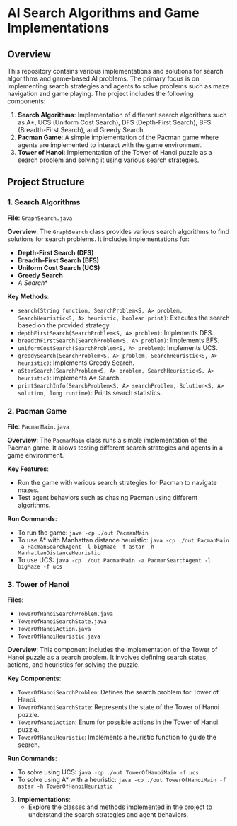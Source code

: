 


# AI Search Algorithms and Game Implementations

## Overview

This repository contains various implementations and solutions for search algorithms and game-based AI problems. The primary focus is on implementing search strategies and agents to solve problems such as maze navigation and game playing. The project includes the following components:

1. **Search Algorithms**: Implementation of different search algorithms such as A*, UCS (Uniform Cost Search), DFS (Depth-First Search), BFS (Breadth-First Search), and Greedy Search.
2. **Pacman Game**: A simple implementation of the Pacman game where agents are implemented to interact with the game environment.
3. **Tower of Hanoi**: Implementation of the Tower of Hanoi puzzle as a search problem and solving it using various search strategies.

## Project Structure

### 1. Search Algorithms

**File**: `GraphSearch.java`

**Overview**:
The `GraphSearch` class provides various search algorithms to find solutions for search problems. It includes implementations for:

- **Depth-First Search (DFS)**
- **Breadth-First Search (BFS)**
- **Uniform Cost Search (UCS)**
- **Greedy Search**
- **A* Search**

**Key Methods**:
- `search(String function, SearchProblem<S, A> problem, SearchHeuristic<S, A> heuristic, boolean print)`: Executes the search based on the provided strategy.
- `depthFirstSearch(SearchProblem<S, A> problem)`: Implements DFS.
- `breadthFirstSearch(SearchProblem<S, A> problem)`: Implements BFS.
- `uniformCostSearch(SearchProblem<S, A> problem)`: Implements UCS.
- `greedySearch(SearchProblem<S, A> problem, SearchHeuristic<S, A> heuristic)`: Implements Greedy Search.
- `aStarSearch(SearchProblem<S, A> problem, SearchHeuristic<S, A> heuristic)`: Implements A* Search.
- `printSearchInfo(SearchProblem<S, A> searchProblem, Solution<S, A> solution, long runtime)`: Prints search statistics.

### 2. Pacman Game

**File**: `PacmanMain.java`

**Overview**:
The `PacmanMain` class runs a simple implementation of the Pacman game. It allows testing different search strategies and agents in a game environment.

**Key Features**:
- Run the game with various search strategies for Pacman to navigate mazes.
- Test agent behaviors such as chasing Pacman using different algorithms.

**Run Commands**:
- To run the game: `java -cp ./out PacmanMain`
- To use A* with Manhattan distance heuristic: `java -cp ./out PacmanMain -a PacmanSearchAgent -l bigMaze -f astar -h ManhattanDistanceHeuristic`
- To use UCS: `java -cp ./out PacmanMain -a PacmanSearchAgent -l bigMaze -f ucs`

### 3. Tower of Hanoi

**Files**:
- `TowerOfHanoiSearchProblem.java`
- `TowerOfHanoiSearchState.java`
- `TowerOfHanoiAction.java`
- `TowerOfHanoiHeuristic.java`

**Overview**:
This component includes the implementation of the Tower of Hanoi puzzle as a search problem. It involves defining search states, actions, and heuristics for solving the puzzle.

**Key Components**:
- `TowerOfHanoiSearchProblem`: Defines the search problem for Tower of Hanoi.
- `TowerOfHanoiSearchState`: Represents the state of the Tower of Hanoi puzzle.
- `TowerOfHanoiAction`: Enum for possible actions in the Tower of Hanoi puzzle.
- `TowerOfHanoiHeuristic`: Implements a heuristic function to guide the search.

**Run Commands**:
- To solve using UCS: `java -cp ./out TowerOfHanoiMain -f ucs`
- To solve using A* with a heuristic: `java -cp ./out TowerOfHanoiMain -f astar -h TowerOfHanoiHeuristic`


3. **Implementations**:
   - Explore the classes and methods implemented in the project to understand the search strategies and agent behaviors.



